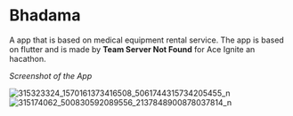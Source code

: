 # Bhadama

A app that is based on medical equipment rental service. The app is based on flutter and is made by **Team Server Not Found** for Ace Ignite an hacathon.


*Screenshot of the App*

![315323324_1570161373416508_5061744315734205455_n](https://user-images.githubusercontent.com/44255753/209821509-5ff42fc6-3848-4e45-884b-c041548456b8.png)
![315174062_500830592089556_2137848900878037814_n](https://user-images.githubusercontent.com/44255753/209821514-761b63c6-34fd-4aec-88ed-7b23e53bad60.png)
